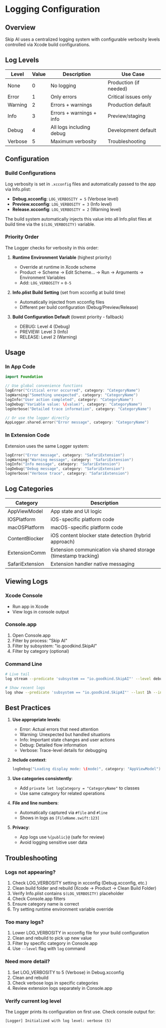 # Logging Configuration

## Overview

Skip AI uses a centralized logging system with configurable verbosity levels controlled via Xcode build configurations.

## Log Levels

| Level | Value | Description | Use Case |
|-------|-------|-------------|----------|
| None | 0 | No logging | Production (if needed) |
| Error | 1 | Only errors | Critical issues only |
| Warning | 2 | Errors + warnings | Production default |
| Info | 3 | Errors + warnings + info | Preview/staging |
| Debug | 4 | All logs including debug | Development default |
| Verbose | 5 | Maximum verbosity | Troubleshooting |

## Configuration

### Build Configurations

Log verbosity is set in `.xcconfig` files and automatically passed to the app via Info.plist:

- **Debug.xcconfig**: `LOG_VERBOSITY = 5` (Verbose level)
- **Preview.xcconfig**: `LOG_VERBOSITY = 3` (Info level)  
- **Release.xcconfig**: `LOG_VERBOSITY = 2` (Warning level)

The build system automatically injects this value into all Info.plist files at build time via the `$(LOG_VERBOSITY)` variable.

### Priority Order

The Logger checks for verbosity in this order:

1. **Runtime Environment Variable** (highest priority)
   - Override at runtime in Xcode scheme
   - Product → Scheme → Edit Scheme... → Run → Arguments → Environment Variables
   - Add: `LOG_VERBOSITY` = `0-5`

2. **Info.plist Build Setting** (set from xcconfig at build time)
   - Automatically injected from xcconfig files
   - Different per build configuration (Debug/Preview/Release)

3. **Build Configuration Default** (lowest priority - fallback)
   - DEBUG: Level 4 (Debug)
   - PREVIEW: Level 3 (Info)
   - RELEASE: Level 2 (Warning)

## Usage

### In App Code

```swift
import Foundation

// Use global convenience functions
logError("Critical error occurred", category: "CategoryName")
logWarning("Something unexpected", category: "CategoryName")
logInfo("User action completed", category: "CategoryName")
logDebug("Variable value: \(value)", category: "CategoryName")
logVerbose("Detailed trace information", category: "CategoryName")

// Or use the logger directly
AppLogger.shared.error("Error message", category: "CategoryName")
```

### In Extension Code

Extension uses the same Logger system:

```swift
logError("Error message", category: "SafariExtension")
logWarning("Warning message", category: "SafariExtension")
logInfo("Info message", category: "SafariExtension")
logDebug("Debug message", category: "SafariExtension")
logVerbose("Verbose trace", category: "SafariExtension")
```

## Log Categories

| Category | Description |
|----------|-------------|
| AppViewModel | App state and UI logic |
| IOSPlatform | iOS-specific platform code |
| macOSPlatform | macOS-specific platform code |
| ContentBlocker | iOS content blocker state detection (hybrid approach) |
| ExtensionComm | Extension communication via shared storage (timestamp tracking) |
| SafariExtension | Extension handler native messaging |

## Viewing Logs

### Xcode Console
- Run app in Xcode
- View logs in console output

### Console.app
1. Open Console.app
2. Filter by process: "Skip AI"
3. Filter by subsystem: "io.goodkind.SkipAI"
4. Filter by category (optional)

### Command Line
```bash
# Live tail
log stream --predicate 'subsystem == "io.goodkind.SkipAI"' --level debug

# Show recent logs
log show --predicate 'subsystem == "io.goodkind.SkipAI"' --last 1h --info
```

## Best Practices

1. **Use appropriate levels**:
   - Error: Actual errors that need attention
   - Warning: Unexpected but handled situations
   - Info: Important state changes and user actions
   - Debug: Detailed flow information
   - Verbose: Trace-level details for debugging

2. **Include context**:
   ```swift
   logDebug("Loading display mode: \(mode)", category: "AppViewModel")
   ```

3. **Use categories consistently**:
   - Add `private let logCategory = "CategoryName"` to classes
   - Use same category for related operations

4. **File and line numbers**:
   - Automatically captured via `#file` and `#line`
   - Shows in logs as `[FileName.swift:123]`

5. **Privacy**:
   - App logs use `%{public}@` (safe for review)
   - Avoid logging sensitive user data

## Troubleshooting

### Logs not appearing?
1. Check LOG_VERBOSITY setting in xcconfig (Debug.xcconfig, etc.)
2. Clean build folder and rebuild (Xcode → Product → Clean Build Folder)
3. Verify Info.plist contains `$(LOG_VERBOSITY)` placeholder
4. Check Console.app filters
5. Ensure category name is correct
6. Try setting runtime environment variable override

### Too many logs?
1. Lower LOG_VERBOSITY in xcconfig file for your build configuration
2. Clean and rebuild to pick up new value
3. Filter by specific category in Console.app
4. Use `--level` flag with `log` command

### Need more detail?
1. Set LOG_VERBOSITY to 5 (Verbose) in Debug.xcconfig
2. Clean and rebuild
3. Check verbose logs in specific categories
4. Review extension logs separately in Console.app

### Verify current log level
The Logger prints its configuration on first use. Check console output for:
```
[Logger] Initialized with log level: verbose (5)
```

